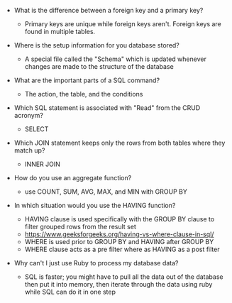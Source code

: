 - What is the difference between a foreign key and a primary key?
  - Primary keys are unique while foreign keys aren't. Foreign keys are found in multiple tables.

- Where is the setup information for you database stored?
  - A special file called the "Schema" which is updated whenever changes are made to the structure of the database

- What are the important parts of a SQL command?
  - The action, the table, and the conditions

- Which SQL statement is associated with "Read" from the CRUD acronym?
  - SELECT

- Which JOIN statement keeps only the rows from both tables where they match up?
  - INNER JOIN

- How do you use an aggregate function?
  - use COUNT, SUM, AVG, MAX, and MIN with GROUP BY

- In which situation would you use the HAVING function?
  - HAVING clause is used specifically with the GROUP BY clause to filter grouped rows from the result set
  - https://www.geeksforgeeks.org/having-vs-where-clause-in-sql/
  - WHERE is used prior to GROUP BY and HAVING after GROUP BY
  - WHERE clause acts as a pre filter where as HAVING as a post filter

- Why can't I just use Ruby to process my database data?
  - SQL is faster; you might have to pull all the data out of the database then put it into memory, then iterate through the data using ruby while SQL can do it in one step